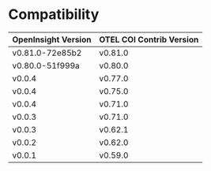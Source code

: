 # Compatibility

| OpenInsight Version | OTEL COl Contrib Version |
|---------------------|--------------------------|
| v0.81.0-72e85b2     | v0.81.0                  |
| v0.80.0-51f999a     | v0.80.0                  |
| v0.0.4              | v0.77.0                  |
| v0.0.4              | v0.75.0                  |
| v0.0.4              | v0.71.0                  |
| v0.0.3              | v0.71.0                  |
| v0.0.3              | v0.62.1                  |
| v0.0.2              | v0.62.0                  |
| v0.0.1              | v0.59.0                  |
